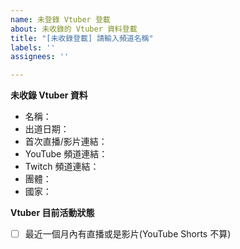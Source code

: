 ```yaml
---
name: 未登錄 Vtuber 登載
about: 未收錄的 Vtuber 資料登載
title: "[未收錄登載] 請輸入頻道名稱"
labels: ''
assignees: ''

---
```


<!--
請注意：登載請求會公開顯示在 https://github.com/TaiwanVtuberData/TaiwanVtuberData.github.io/issues
-->

**未收錄 Vtuber 資料**
<!--
沒有或是不確定請留空
-->
 * 名稱：
 * 出道日期：
 * 首次直播/影片連結：
 * YouTube 頻道連結：
 * Twitch 頻道連結：
 * 團體：
 * 國家：

**Vtuber 目前活動狀態**
<!--
* 請在此對符合此 Vtuber 目前活動狀態的項目打x，像這樣  - [x] 名稱
-->
 - [ ] 最近一個月內有直播或是影片(YouTube Shorts 不算)
